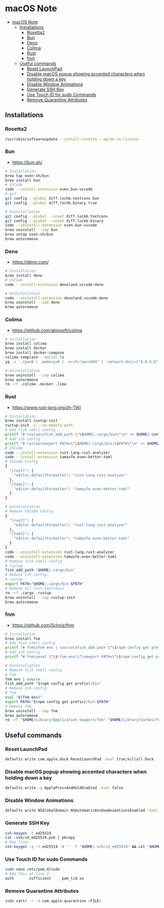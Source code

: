 # macOS Note

- [macOS Note](#macos-note)
  - [Installations](#installations)
    - [Rosetta2](#rosetta2)
    - [Bun](#bun)
    - [Deno](#deno)
    - [Colima](#colima)
    - [Rust](#rust)
    - [fnm](#fnm)
  - [Useful commands](#useful-commands)
    - [Reset LaunchPad](#reset-launchpad)
    - [Disable macOS popup showing accented characters when holding down a key](#disable-macos-popup-showing-accented-characters-when-holding-down-a-key)
    - [Disable Window Animations](#disable-window-animations)
    - [Generate SSH Key](#generate-ssh-key)
    - [Use Touch ID for sudo Commands](#use-touch-id-for-sudo-commands)
    - [Remove Quarantine Attributes](#remove-quarantine-attributes)

## Installations

### Rosetta2

```sh
/usr/sbin/softwareupdate --install-rosetta --agree-to-license
```

### Bun

- <https://bun.sh/>

```sh
# Installation
brew tap oven-sh/bun
brew install bun
# VSCode
code --install-extension oven.bun-vscode
# git
git config --global diff.lockb.textconv bun
git config --global diff.lockb.binary true
```

```sh
# Uninstallation
git config --global --unset diff.lockb.textconv
git config --global --unset diff.lockb.binary
code --uninstall-extension oven.bun-vscode
brew uninstall --zap bun
brew untap oven-sh/bun
brew autoremove
```

### Deno

- <https://deno.com/>

```sh
# Installation
brew install deno
# VSCode
code --install-extension denoland.vscode-deno
```

```sh
# Uninstallation
code --uninstall-extension denoland.vscode-deno
brew uninstall --zap deno
brew autoremove
```

### Colima

- <https://github.com/abiosoft/colima>

```sh
# Installation
brew install colima
brew install docker
brew install docker-compose
colima template --editor ls
yq -i '.cpu=8 | .memory=8 | .arch="aarch64" | .network.dns|=["8.8.8.8", "8.8.4.4"] | .vmType="vz" | .rosetta=true | .mountType="virtiofs"' "$HOME/.colima/_templates/default.yaml"
```

```sh
# Uninstallation
brew uninstall --zap colima
brew autoremove
rm -rf .colima .docker .lima
```

### Rust

- <https://www.rust-lang.org/zh-TW/>

```sh
# Installation
brew install rustup-init
rustup-init -y --no-modify-path
# Add fish shell config
printf "# rustup\nfish_add_path \"\$HOME/.cargo/bin\"\n" >> $HOME/.config/fish/config.fish
# Add zsh config
printf "# rustup\nexport PATH=\"\$HOME/.cargo/bin:\$PATH\"\n" >> $HOME/.zshrc
# VSCode
code --install-extension rust-lang.rust-analyzer
code --install-extension tamasfe.even-better-toml
# VSCode Config
{
  "[rust]": {
    "editor.defaultFormatter": "rust-lang.rust-analyzer"
  },
  "[toml]": {
    "editor.defaultFormatter": "tamasfe.even-better-toml"
  }
}
```

```sh
# Uninstallation
# Remove VSCode Config
{
  "[rust]": {
    "editor.defaultFormatter": "rust-lang.rust-analyzer"
  },
  "[toml]": {
    "editor.defaultFormatter": "tamasfe.even-better-toml"
  }
}
code --uninstall-extension rust-lang.rust-analyzer
code --uninstall-extension tamasfe.even-better-toml
# Remove fish shell config
# rustup
fish_add_path "$HOME/.cargo/bin"
# Remove zsh config
# rustup
export PATH="$HOME/.cargo/bin:$PATH"
# Remove all rust toolchain
rm -rf .cargo .rustup
brew uninstall --zap rustup-init
brew autoremove
```

### fnm

- <https://github.com/Schniz/fnm>

```sh
# Installation
brew install fnm
# Add fish shell config
printf "# fnm\nfnm env | source\nfish_add_path \"\$(npm config get prefix)/bin\"\n" >> $HOME/.config/fish/config.fish
# Add zsh config
printf "# fnm\neval \"\$(fnm env)\"\nexport PATH=\"\$(npm config get prefix)/bin:\$PATH\"\n" >> $HOME/.zshrc
```

```sh
# Uninstallation
# Remove fish shell config
# fnm
fnm env | source
fish_add_path "$(npm config get prefix)/bin"
# Remove zsh config
# fnm
eval "$(fnm env)"
export PATH="$(npm config get prefix)/bin:$PATH"
# Remove fnm
brew uninstall --zap fnm
brew autoremove
rm -rf "$HOME/Library/Application Support/fnm" "$HOME/Library/Caches/fnm_multishells"
```

## Useful commands

### Reset LaunchPad

```sh
defaults write com.apple.dock ResetLaunchPad -bool true;killall Dock
```

### Disable macOS popup showing accented characters when holding down a key

```sh
defaults write -g ApplePressAndHoldEnabled -bool false
```

### Disable Window Animations

```sh
defaults write NSGlobalDomain NSAutomaticWindowAnimationsEnabled -bool NO
```

### Generate SSH Key

```sh
ssh-keygen -t ed25519
cat .ssh/id_ed25519.pub | pbcopy
# One liner
ssh-keygen -q -t ed25519 -N '' -f "$HOME/.ssh/id_ed25519" && cat "$HOME/.ssh/id_ed25519.pub"
```

### Use Touch ID for sudo Commands

```sh
sudo nano /etc/pam.d/sudo
# Add this at line 2
auth       sufficient     pam_tid.so
```

### Remove Quarantine Attributes

```bash
sudo xattr -r -d com.apple.quarantine <FILE>
```
